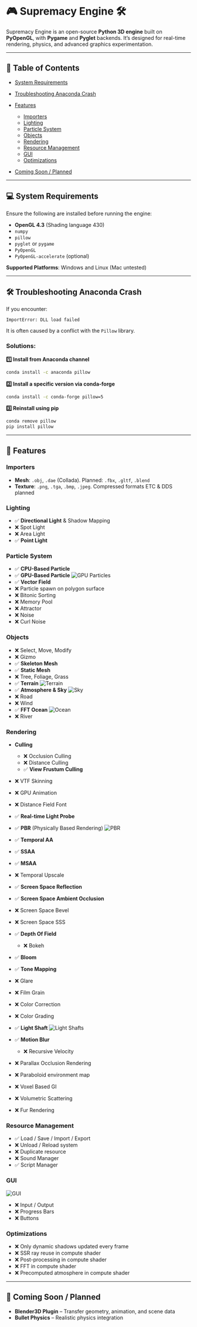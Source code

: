 # 🎮 Supremacy Engine 🛠️

Supremacy Engine is an open-source **Python 3D engine** built on **PyOpenGL**, with **Pygame** and **Pyglet** backends. It’s designed for real-time rendering, physics, and advanced graphics experimentation.

---

## 📖 Table of Contents

* [System Requirements](#💻-system-requirements)
* [Troubleshooting Anaconda Crash](#🛠️-troubleshooting-anaconda-crash)
* [Features](#🚀-features)

  * [Importers](#importers)
  * [Lighting](#lighting)
  * [Particle System](#particle-system)
  * [Objects](#objects)
  * [Rendering](#rendering)
  * [Resource Management](#resource-management)
  * [GUI](#gui)
  * [Optimizations](#optimizations)
* [Coming Soon / Planned](#🔮-coming-soon--planned)

---

## 💻 System Requirements

Ensure the following are installed before running the engine:

* **OpenGL 4.3** (Shading language 430)
* `numpy`
* `pillow`
* `pyglet` or `pygame`
* `PyOpenGL`
* `PyOpenGL-accelerate` (optional)

**Supported Platforms**: Windows and Linux (Mac untested)

---

## 🛠️ Troubleshooting Anaconda Crash

If you encounter:

```
ImportError: DLL load failed
```

It is often caused by a conflict with the `Pillow` library.

### Solutions:

**1️⃣ Install from Anaconda channel**

```bash
conda install -c anaconda pillow
```

**2️⃣ Install a specific version via conda-forge**

```bash
conda install -c conda-forge pillow=5
```

**3️⃣ Reinstall using pip**

```bash
conda remove pillow
pip install pillow
```

---

## 🚀 Features

### Importers

* **Mesh**: `.obj`, `.dae` (Collada). Planned: `.fbx`, `.gltf`, `.blend`
* **Texture**: `.png`, `.tga`, `.bmp`, `.jpeg`. Compressed formats ETC & DDS planned

### Lighting

* ✅ **Directional Light** & Shadow Mapping
* ❌ Spot Light
* ❌ Area Light
* ✅ **Point Light**

### Particle System

* ✅ **CPU-Based Particle**
* ✅ **GPU-Based Particle**
  ![GPU Particles](https://github.com/user-attachments/assets/7740af2a-e6cf-48cc-8558-2686519597a1)
* ✅ **Vector Field**
* ❌ Particle spawn on polygon surface
* ❌ Bitonic Sorting
* ❌ Memory Pool
* ❌ Attractor
* ❌ Noise
* ❌ Curl Noise

### Objects

* ❌ Select, Move, Modify
* ❌ Gizmo
* ✅ **Skeleton Mesh**
* ✅ **Static Mesh**
* ❌ Tree, Foliage, Grass
* ✅ **Terrain**
  ![Terrain](https://github.com/user-attachments/assets/c009ec2e-e137-4c70-8b14-87269452eb27)
* ✅ **Atmosphere & Sky**
  ![Sky](https://github.com/user-attachments/assets/129a1715-3cee-4182-986e-9cea3f77834b)
* ❌ Road
* ❌ Wind
* ✅ **FFT Ocean**
  ![Ocean](https://github.com/user-attachments/assets/6d75d5e6-e03e-477e-b033-fe233beff669)
* ❌ River

### Rendering

* **Culling**

  * ❌ Occlusion Culling
  * ❌ Distance Culling
  * ✅ **View Frustum Culling**
* ❌ VTF Skinning
* ❌ GPU Animation
* ❌ Distance Field Font
* ✅ **Real-time Light Probe**
* ✅ **PBR** (Physically Based Rendering)
  ![PBR](https://github.com/user-attachments/assets/07f343ec-4d4d-48a0-81d9-9aa5919568ae)
* ✅ **Temporal AA**
* ✅ **SSAA**
* ✅ **MSAA**
* ❌ Temporal Upscale
* ✅ **Screen Space Reflection**
* ✅ **Screen Space Ambient Occlusion**
* ❌ Screen Space Bevel
* ❌ Screen Space SSS
* ✅ **Depth Of Field**

  * ❌ Bokeh
* ✅ **Bloom**
* ✅ **Tone Mapping**
* ❌ Glare
* ❌ Film Grain
* ❌ Color Correction
* ❌ Color Grading
* ✅ **Light Shaft**
  ![Light Shafts](https://github.com/user-attachments/assets/2bc3935d-ee7d-492e-81f8-7a26b175e4dc)
* ✅ **Motion Blur**

  * ❌ Recursive Velocity
* ❌ Parallax Occlusion Rendering
* ❌ Paraboloid environment map
* ❌ Voxel Based GI
* ❌ Volumetric Scattering
* ❌ Fur Rendering

### Resource Management

* ✅ Load / Save / Import / Export
* ❌ Unload / Reload system
* ❌ Duplicate resource
* ❌ Sound Manager
* ✅ Script Manager

### GUI

![GUI](https://github.com/user-attachments/assets/a44ba44b-c801-4b93-8cf0-2fc8c1dc4cc5)

* ❌ Input / Output
* ❌ Progress Bars
* ❌ Buttons

### Optimizations

* ❌ Only dynamic shadows updated every frame
* ❌ SSR ray reuse in compute shader
* ❌ Post-processing in compute shader
* ❌ FFT in compute shader
* ❌ Precomputed atmosphere in compute shader

---

## 🔮 Coming Soon / Planned

* **Blender3D Plugin** – Transfer geometry, animation, and scene data
* **Bullet Physics** – Realistic physics integration
